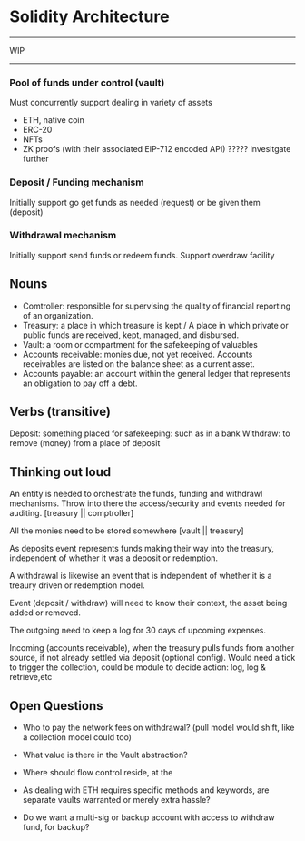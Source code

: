 # Solidity Architecture

----
WIP

---

### Pool of funds under control (vault)
Must concurrently support dealing in variety of assets
- ETH, native coin
- ERC-20
- NFTs
- ZK proofs (with their associated EIP-712 encoded API) ????? invesitgate further

### Deposit / Funding mechanism
Initially support go get funds as needed (request) or be given them (deposit)

### Withdrawal mechanism
Initially support send funds or redeem funds.
Support overdraw facility

## Nouns
- Comtroller: responsible for supervising the quality of financial reporting of an organization.
- Treasury: a place in which treasure is kept / A place in which private or public funds are received, kept, managed, and disbursed.
- Vault: a room or compartment for the safekeeping of valuables
- Accounts receivable: monies due, not yet received. Accounts receivables are listed on the balance sheet as a current asset.
- Accounts payable: an account within the general ledger that represents an obligation to pay off a debt.

## Verbs (transitive)
Deposit: something placed for safekeeping: such as in a bank
Withdraw: to remove (money) from a place of deposit

## Thinking out loud
An entity is needed to orchestrate the funds, funding and withdrawl mechanisms. Throw into there the access/security and events needed for auditing. [treasury || comptroller]

All the monies need to be stored somewhere [vault || treasury]

As deposits event represents funds making their way into the treasury, independent of whether it was a deposit or redemption.

A withdrawal is likewise an event that is independent of whether it is a treaury driven or redemption model.

Event (deposit / withdraw) will need to know their context, the asset being added or removed.

The outgoing need to keep a log for 30 days of upcoming expenses.

Incoming (accounts receivable), when the treasury pulls funds from another source, if not already settled via deposit (optional config). Would need a tick to trigger the collection, could be module to decide action: log, log & retrieve,etc



## Open Questions
- Who to pay the network fees on withdrawal? (pull model would shift, like a collection model could too)

- What value is there in the Vault abstraction?

- Where should flow control reside, at the 

- As dealing with ETH requires specific methods and keywords, are separate vaults warranted or merely extra hassle?

- Do we want a multi-sig or backup account with access to withdraw fund, for backup?

